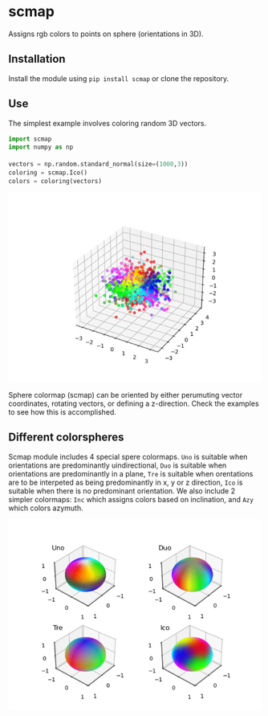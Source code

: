 # scmap 
Assigns rgb colors to points on sphere (orientations in 3D).

## Installation
Install the module using ```pip install scmap``` or clone the repository.

## Use
The simplest example involves coloring random 3D vectors.
``` python
import scmap
import numpy as np

vectors = np.random.standard_normal(size=(1000,3))
coloring = scmap.Ico() 
colors = coloring(vectors)
```

![](https://github.com/vedranaa/colorsphere/raw/main/Figure1.png)

Sphere colormap (scmap) can be oriented by either perumuting vector coordinates, rotating vectors, or defining a z-direction. Check the examples to see how this is accomplished. 

## Different colorspheres
Scmap module includes 4 special spere colormaps. `Uno` is suitable when orientations are predominantly uindirectional, `Duo` is suitable when orientations are predominantly in a plane, `Tre` is suitable when orentations are to be interpeted as being predominantly in x, y or z direction, `Ico` is suitable when there is no predominant orientation. We also include 2 simpler colormaps: `Inc` which assigns colors based on inclination, and `Azy` which colors azymuth.

![](https://github.com/vedranaa/colorsphere/raw/main/Figure2.png)
